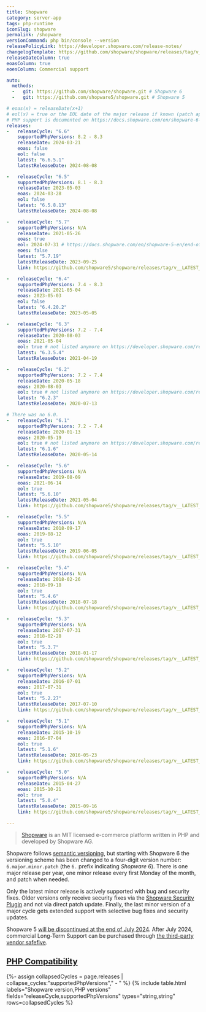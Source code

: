 ```yaml
---
title: Shopware
category: server-app
tags: php-runtime
iconSlug: shopware
permalink: /shopware
versionCommand: php bin/console --version
releasePolicyLink: https://developer.shopware.com/release-notes/
changelogTemplate: https://github.com/shopware/shopware/releases/tag/v__LATEST__
releaseDateColumn: true
eoasColumn: true
eoesColumn: Commercial support

auto:
  methods:
  -   git: https://github.com/shopware/shopware.git # Shopware 6
  -   git: https://github.com/shopware5/shopware.git # Shopware 5

# eoas(x) = releaseDate(x+1)
# eol(x) = true or the EOL date of the major release if known (patch applied through the Shopware Security Plugin).
# PHP support is documented on https://docs.shopware.com/en/shopware-6-en/first-steps/system-requirements.
releases:
-   releaseCycle: "6.6"
    supportedPhpVersions: 8.2 - 8.3
    releaseDate: 2024-03-21
    eoas: false
    eol: false
    latest: "6.6.5.1"
    latestReleaseDate: 2024-08-08

-   releaseCycle: "6.5"
    supportedPhpVersions: 8.1 - 8.3
    releaseDate: 2023-05-03
    eoas: 2024-03-28
    eol: false
    latest: "6.5.8.13"
    latestReleaseDate: 2024-08-08

-   releaseCycle: "5.7"
    supportedPhpVersions: N/A
    releaseDate: 2021-05-26
    eoas: true
    eol: 2024-07-31 # https://docs.shopware.com/en/shopware-5-en/end-of-life/shopware-5-end-of-life
    eoes: false
    latest: "5.7.19"
    latestReleaseDate: 2023-09-25
    link: https://github.com/shopware5/shopware/releases/tag/v__LATEST__

-   releaseCycle: "6.4"
    supportedPhpVersions: 7.4 - 8.3
    releaseDate: 2021-05-04
    eoas: 2023-05-03
    eol: false
    latest: "6.4.20.2"
    latestReleaseDate: 2023-05-05

-   releaseCycle: "6.3"
    supportedPhpVersions: 7.2 - 7.4
    releaseDate: 2020-08-03
    eoas: 2021-05-04
    eol: true # not listed anymore on https://developer.shopware.com/release-notes/
    latest: "6.3.5.4"
    latestReleaseDate: 2021-04-19

-   releaseCycle: "6.2"
    supportedPhpVersions: 7.2 - 7.4
    releaseDate: 2020-05-18
    eoas: 2020-08-03
    eol: true # not listed anymore on https://developer.shopware.com/release-notes/
    latest: "6.2.3"
    latestReleaseDate: 2020-07-13

# There was no 6.0.
-   releaseCycle: "6.1"
    supportedPhpVersions: 7.2 - 7.4
    releaseDate: 2020-01-13
    eoas: 2020-05-19
    eol: true # not listed anymore on https://developer.shopware.com/release-notes/
    latest: "6.1.6"
    latestReleaseDate: 2020-05-14

-   releaseCycle: "5.6"
    supportedPhpVersions: N/A
    releaseDate: 2019-08-09
    eoas: 2021-06-14
    eol: true
    latest: "5.6.10"
    latestReleaseDate: 2021-05-04
    link: https://github.com/shopware5/shopware/releases/tag/v__LATEST__

-   releaseCycle: "5.5"
    supportedPhpVersions: N/A
    releaseDate: 2018-09-17
    eoas: 2019-08-12
    eol: true
    latest: "5.5.10"
    latestReleaseDate: 2019-06-05
    link: https://github.com/shopware5/shopware/releases/tag/v__LATEST__

-   releaseCycle: "5.4"
    supportedPhpVersions: N/A
    releaseDate: 2018-02-26
    eoas: 2018-09-18
    eol: true
    latest: "5.4.6"
    latestReleaseDate: 2018-07-18
    link: https://github.com/shopware5/shopware/releases/tag/v__LATEST__

-   releaseCycle: "5.3"
    supportedPhpVersions: N/A
    releaseDate: 2017-07-31
    eoas: 2018-02-28
    eol: true
    latest: "5.3.7"
    latestReleaseDate: 2018-01-17
    link: https://github.com/shopware5/shopware/releases/tag/v__LATEST__

-   releaseCycle: "5.2"
    supportedPhpVersions: N/A
    releaseDate: 2016-07-01
    eoas: 2017-07-31
    eol: true
    latest: "5.2.27"
    latestReleaseDate: 2017-07-10
    link: https://github.com/shopware5/shopware/releases/tag/v__LATEST__

-   releaseCycle: "5.1"
    supportedPhpVersions: N/A
    releaseDate: 2015-10-19
    eoas: 2016-07-04
    eol: true
    latest: "5.1.6"
    latestReleaseDate: 2016-05-23
    link: https://github.com/shopware5/shopware/releases/tag/v__LATEST__

-   releaseCycle: "5.0"
    supportedPhpVersions: N/A
    releaseDate: 2015-04-27
    eoas: 2015-10-21
    eol: true
    latest: "5.0.4"
    latestReleaseDate: 2015-09-16
    link: https://github.com/shopware5/shopware/releases/tag/v__LATEST__

---
```


> [Shopware](https://shopware.com) is an MIT licensed e-commerce platform written in PHP and
> developed by Shopware AG.

Shopware follows [semantic versioning](https://developer.shopware.com/release-notes/#types-of-releases),
but starting with Shopware 6 the versioning scheme has been changed to a four-digit version number:
`6.major.minor.patch` (the `6.` prefix indicating _Shopware 6_). There is one major release per year,
one minor release every first Monday of the month, and patch when needed.

Only the latest minor release is actively supported with bug and security fixes. Older versions
only receive security fixes via the [Shopware Security Plugin](https://store.shopware.com/en/swag575294366635f/shopware-security-plugin.html)
and not via direct patch update. Finally, the last minor version of a major cycle gets extended
support with selective bug fixes and security updates.

Shopware 5 [will be discontinued at the end of July 2024](https://docs.shopware.com/en/shopware-5-en/end-of-life/shopware-5-end-of-life).
After July 2024, commercial Long-Term Support can be purchased through [the third-party vendor
safefive](https://safefive.de/en/why-safefive/).

## [PHP Compatibility](https://docs.shopware.com/en/shopware-6-en/first-steps/system-requirements)

{%- assign collapsedCycles = page.releases | collapse_cycles:"supportedPhpVersions"," - " %}
{% include table.html
labels="Shopware version,PHP versions"
fields="releaseCycle,supportedPhpVersions"
types="string,string"
rows=collapsedCycles %}
